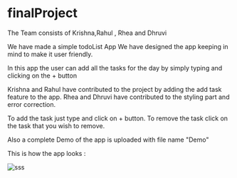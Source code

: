 # finalProject
The Team consists of Krishna,Rahul , Rhea and Dhruvi

We have made a simple todoList App
We have designed the app keeping in mind to make it user friendly.

In this app the user can add all the tasks for the day by simply typing and clicking on the + button

Krishna and Rahul have contributed to the project by adding the add task feature to the app.
Rhea and Dhruvi have contributed to the styling part and error correction.

To add the task just type and click on + button.
To remove the task click on the task that you wish to remove.

Also a complete Demo of the app is uploaded with file name "Demo"


This is how the app looks : 

![sss](https://user-images.githubusercontent.com/97980131/168843539-45e6908b-8ab4-4e1b-8655-647310c48bce.jpeg)
